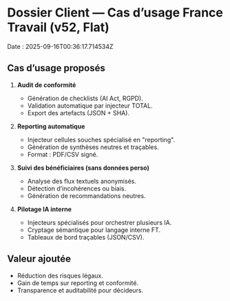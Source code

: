 # Dossier Client — Cas d’usage France Travail (v52, Flat)
Date : 2025-09-16T00:36:17.714534Z

## Cas d’usage proposés
1. **Audit de conformité**  
   - Génération de checklists (AI Act, RGPD).  
   - Validation automatique par injecteur TOTAL.  
   - Export des artefacts (JSON + SHA).

2. **Reporting automatique**  
   - Injecteur cellules souches spécialisé en "reporting".  
   - Génération de synthèses neutres et traçables.  
   - Format : PDF/CSV signé.

3. **Suivi des bénéficiaires (sans données perso)**  
   - Analyse des flux textuels anonymisés.  
   - Détection d’incohérences ou biais.  
   - Génération de recommandations neutres.

4. **Pilotage IA interne**  
   - Injecteurs spécialisés pour orchestrer plusieurs IA.  
   - Cryptage sémantique pour langage interne FT.  
   - Tableaux de bord traçables (JSON/CSV).

## Valeur ajoutée
- Réduction des risques légaux.  
- Gain de temps sur reporting et conformité.  
- Transparence et auditabilité pour décideurs.  
